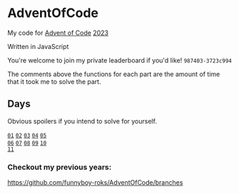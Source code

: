 # AdventOfCode

My code for [Advent of Code](https://adventofcode.com/2023) [2023](https://en.wikipedia.org/wiki/2023 'lol')

Written in JavaScript

You're welcome to join my private leaderboard if you'd like! `987403-3723c994`

The comments above the functions for each part are the amount of time
that it took me to solve the part.

## Days

Obvious spoilers if you intend to solve for yourself.

[`01`](./src/day01.js)
[`02`](./src/day02.js)
[`03`](./src/day03.js)
[`04`](./src/day04.js)
[`05`](./src/day05.js)  
[`06`](./src/day06.js)
[`07`](./src/day07.js)
[`08`](./src/day08.js)
[`09`](./src/day09.js)
[`10`](./src/day10.js)  
[`11`](./src/day11.js)
<!-- [`12`](./src/day12.js) -->
<!-- [`13`](./src/day13.js) -->
<!-- [`14`](./src/day14.js) -->
<!-- [`15`](./src/day15.js)   -->
<!-- [`16`](./src/day16.js) -->
<!-- [`17`](./src/day17.js) -->
<!-- [`18`](./src/day18.js) -->
<!-- [`19`](./src/day19.js) -->
<!-- [`20`](./src/day20.js)   -->
<!-- [`21`](./src/day21.js) -->
<!-- [`22`](./src/day22.js) -->
<!-- [`23`](./src/day23.js) -->
<!-- [`24`](./src/day24.js) -->
<!-- [`25`](./src/day25.js) -->

### Checkout my previous years:  
https://github.com/funnyboy-roks/AdventOfCode/branches
